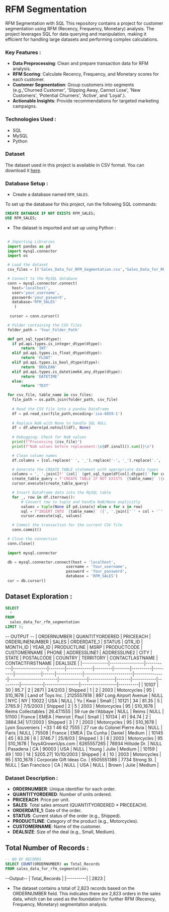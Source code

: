 # **RFM Segmentation**
RFM Segmentation with SQL This repository contains a project for customer segmentation using RFM (Recency, Frequency, Monetary) analysis. The project leverages SQL for data querying and manipulation, making it efficient for handling large datasets and performing complex calculations. 

### Key Features :
- **Data Preprocessing**: Clean and prepare transaction data for RFM analysis.
- **RFM Scoring**: Calculate Recency, Frequency, and Monetary scores for each customer.
- **Customer Segmentation**: Group customers into segments (e.g.,'Churned Customer', 'Slipping Away, Cannot Lose', 'New Customers', 'Potential Churners', 'Active', and 'Loyal'.).
- **Actionable Insights**: Provide recommendations for targeted marketing campaigns.

### Technologies Used :
- SQL
- MySQL
- Python

### Dataset
The dataset used in this project is available in CSV format. You can download it [here](./Sales_Data_for_RFM_Segmentation.csv).

### Database Setup :
- Create a database named `RFM_SALES`.
  
To set up the database for this project, run the following SQL commands:

```sql
CREATE DATABASE IF NOT EXISTS RFM_SALES;
USE RFM_SALES;

```
- The dataset is imported and set up using Python :

 ```python
  
  # Importing Libraries
  import pandas as pd
  import mysql.connector
  import os

  # Load the dataset
  csv_files = [('Sales_Data_for_RFM_Segmentation.csv','Sales_Data_for_RFM_Segmentation')]

  # Connect to the MySQL database
  conn = mysql.connector.connect(
    host='localhost',
    user='your_username',
    password='your_pasword',
    database='RFM_SALES'
     )
   
   cursor = conn.cursor()

  # Folder containing the CSV files
  folder_path = 'Your_Folder_Path'

  def get_sql_type(dtype):
    if pd.api.types.is_integer_dtype(dtype):
        return 'INT'
    elif pd.api.types.is_float_dtype(dtype):
        return 'FLOAT'
    elif pd.api.types.is_bool_dtype(dtype):
        return 'BOOLEAN'
    elif pd.api.types.is_datetime64_any_dtype(dtype):
        return 'DATETIME'
    else:
        return 'TEXT'

  for csv_file, table_name in csv_files:
    file_path = os.path.join(folder_path, csv_file)
    
    # Read the CSV file into a pandas DataFrame
    df = pd.read_csv(file_path,encoding='iso-8859-1')
    
    # Replace NaN with None to handle SQL NULL
    df = df.where(pd.notnull(df), None)
    
    # Debugging: Check for NaN values
    print(f"Processing {csv_file}")
    print(f"NaN values before replacement:\n{df.isnull().sum()}\n")

    # Clean column names
    df.columns = [col.replace(' ', '_').replace('-', '_').replace('.', '_') for col in df.columns]

    # Generate the CREATE TABLE statement with appropriate data types
    columns = ', '.join([f'`{col}` {get_sql_type(df[col].dtype)}' for col in df.columns])
    create_table_query = f'CREATE TABLE IF NOT EXISTS `{table_name}` ({columns})'
    cursor.execute(create_table_query)

    # Insert DataFrame data into the MySQL table
    for _, row in df.iterrows():
        # Convert row to tuple and handle NaN/None explicitly
        values = tuple(None if pd.isna(x) else x for x in row)
        sql = f"INSERT INTO `{table_name}` ({', '.join(['`' + col + '`' for col in df.columns])}) VALUES ({', '.join(['%s'] * len(row))})"
        cursor.execute(sql, values)

    # Commit the transaction for the current CSV file
    conn.commit()

  # Close the connection
  conn.close()
  
  import mysql.connector

  db = mysql.connector.connect(host = 'localhost',
                            username = 'Your_username',
                            password = 'Your_password',
                            database = 'RFM_SALES')
  cur = db.cursor()
  ```

  ## Dataset Exploration :

  ```sql
  SELECT 
    *
  FROM
    sales_data_for_rfm_segmentation
  LIMIT 5;

  ```
 -- OUTPUT --
| ORDERNUMBER | QUANTITYORDERED | PRICEEACH | ORDERLINENUMBER | SALES  | ORDERDATE_1 | STATUS  | QTR_ID | MONTH_ID | YEAR_ID | PRODUCTLINE | MSRP | PRODUCTCODE | CUSTOMERNAME           | PHONE         | ADDRESSLINE1           | ADDRESSLINE2 | CITY        | STATE | POSTALCODE | COUNTRY | TERRITORY | CONTACTLASTNAME | CONTACTFIRSTNAME | DEALSIZE |
|-------------|-----------------|-----------|-----------------|--------|-------------|---------|--------|----------|---------|-------------|------|-------------|------------------------|---------------|------------------------|--------------|-------------|-------|------------|---------|-----------|-----------------|------------------|----------|
| 10107       | 30              | 95.7      | 2               | 2871   | 24/2/03     | Shipped | 1      | 2        | 2003    | Motorcycles | 95   | S10_1678    | Land of Toys Inc.      | 2125557818    | 897 Long Airport Avenue | NULL         | NYC         | NY    | 10022      | USA     | NULL      | Yu              | Kwai             | Small    |
| 10121       | 34              | 81.35     | 5               | 2765.9 | 7/5/2003    | Shipped | 2      | 5        | 2003    | Motorcycles | 95   | S10_1678    | Reims Collectables     | 26.47.1555    | 59 rue de l'Abbaye     | NULL         | Reims       | NULL  | 51100      | France  | EMEA      | Henriot         | Paul             | Small    |
| 10134       | 41              | 94.74     | 2               | 3884.34| 1/7/2003    | Shipped | 3      | 7        | 2003    | Motorcycles | 95   | S10_1678    | Lyon Souveniers        | +33 1 46 62 7555 | 27 rue du Colonel Pierre Avia | NULL | Paris       | NULL  | 75508      | France  | EMEA      | Da Cunha        | Daniel           | Medium   |
| 10145       | 45              | 83.26     | 6               | 3746.7 | 25/8/03     | Shipped | 3      | 8        | 2003    | Motorcycles | 95   | S10_1678    | Toys4GrownUps.com      | 6265557265    | 78934 Hillside Dr.     | NULL         | Pasadena    | CA    | 90003      | USA     | NULL      | Young           | Julie            | Medium   |
| 10159       | 49              | 100       | 14              | 5205.27| 10/10/2003  | Shipped | 4      | 10       | 2003    | Motorcycles | 95   | S10_1678    | Corporate Gift Ideas Co. | 6505551386 | 7734 Strong St.        | NULL         | San Francisco | CA    | NULL       | USA     | NULL      | Brown           | Julie            | Medium   |

### Dataset Description :
- **ORDERNUMBER**: Unique identifier for each order.
- **QUANTITYORDERED**: Number of units ordered.
- **PRICEEACH**: Price per unit.
- **SALES**: Total sales amount (QUANTITYORDERED * PRICEEACH).
- **ORDERDATE_1**: Date of the order.
- **STATUS**: Current status of the order (e.g., Shipped).
- **PRODUCTLINE**: Category of the product (e.g., Motorcycles).
- **CUSTOMERNAME**: Name of the customer.
- **DEALSIZE**: Size of the deal (e.g., Small, Medium).

  
## Total Number of Records :
  ```sql
  -- NO OF RECORDS
  SELECT COUNT(ORDERNUMBER) as Total_Records
  FROM sales_data_for_rfm_segmentation; 
   ```
  --Output--
  | Total_Records |
  |----------|
  | 2823     |
  
- The dataset contains a total of 2,823 records based on the ORDERNUMBER field. This indicates there are 2,823 orders in the sales data, which can be used as the foundation for further RFM (Recency, Frequency, Monetary) segmentation analysis.

